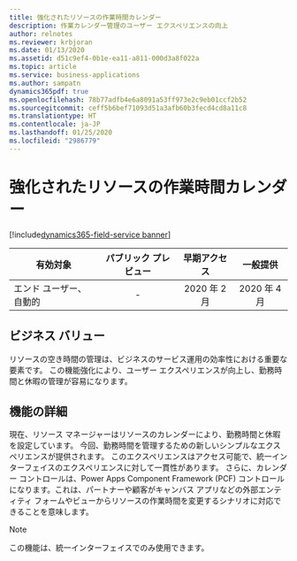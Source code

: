 ```yaml
---
title: 強化されたリソースの作業時間カレンダー
description: 作業カレンダー管理のユーザー エクスペリエンスの向上
author: relnotes
ms.reviewer: krbjoran
ms.date: 01/13/2020
ms.assetid: d51c9ef4-0b1e-ea11-a811-000d3a8f022a
ms.topic: article
ms.service: business-applications
ms.author: sampatn
dynamics365pdf: true
ms.openlocfilehash: 78b77adfb4e6a8091a53ff973e2c9eb01ccf2b52
ms.sourcegitcommit: ceff5b6bef71093d51a3afb60b3fecd4cd8a11c8
ms.translationtype: HT
ms.contentlocale: ja-JP
ms.lasthandoff: 01/25/2020
ms.locfileid: "2986779"
---
```

# <a name="enhanced-work-hours-calendar-for-resources"></a>強化されたリソースの作業時間カレンダー
[!include[dynamics365-field-service banner](../includes/dynamics365-field-service.md)]

| 有効対象    |  パブリック プレビュー | 早期アクセス | 一般提供 | 
| ---------- | :----------: |:----------: |:----------: |
|エンド ユーザー、自動的|-|2020 年 2 月| 2020 年 4 月|


## <a name="business-value"></a>ビジネス バリュー
<!-- bv start -->
リソースの空き時間の管理は、ビジネスのサービス運用の効率性における重要な要素です。 この機能強化により、ユーザー エクスペリエンスが向上し、勤務時間と休暇の管理が容易になります。
<!-- bv end -->



## <a name="feature-details"></a>機能の詳細
<!--feature detail start -->
現在、リソース マネージャーはリソースのカレンダーにより、勤務時間と休暇を設定しています。  今回、勤務時間を管理するための新しいシンプルなエクスペリエンスが提供されます。 このエクスペリエンスはアクセス可能で、統一インターフェイスのエクスペリエンスに対して一貫性があります。 さらに、カレンダー コントロールは、Power Apps Component Framework (PCF) コントロールになります。これは、パートナーや顧客がキャンバス アプリなどの外部エンティティ フォームやビューからリソースの作業時間を変更するシナリオに対応できることを意味します。
<!--feature detail end -->


> [!NOTE]
> この機能は、統一インターフェイスでのみ使用できます。






